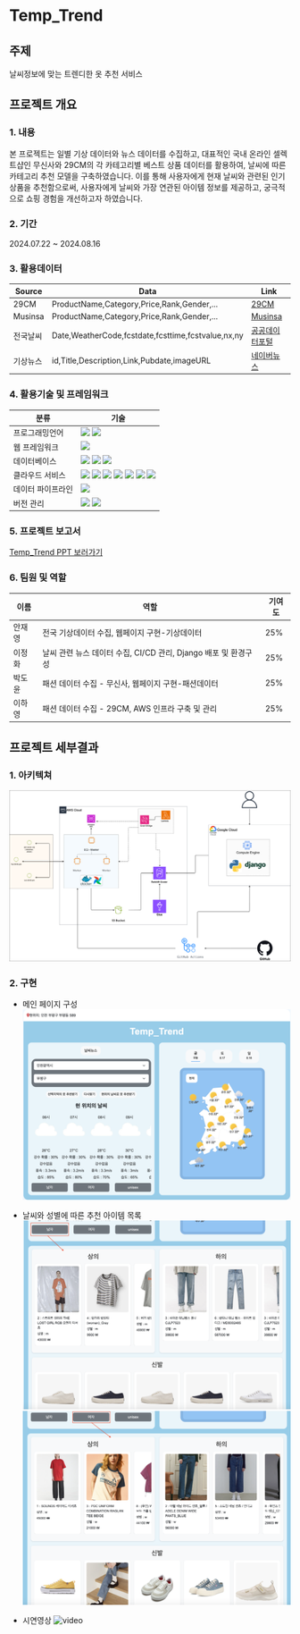 # Temp_Trend

## 주제
날씨정보에 맞는 트렌디한 옷 추천 서비스

## 프로젝트 개요
### 1. 내용

본 프로젝트는 일별 기상 데이터와 뉴스 데이터를 수집하고, 대표적인 국내 온라인 셀렉트샵인 무신사와 29CM의 각 카테고리별 베스트 상품 데이터를 활용하여, 
날씨에 따른 카테고리 추천 모델을 구축하였습니다. 
이를 통해 사용자에게 현재 날씨와 관련된 인기 상품을 추천함으로써, 사용자에게 날씨와 가장 연관된 아이템 정보를 제공하고, 궁극적으로 쇼핑 경험을 개선하고자 하였습니다.

### 2. 기간

2024.07.22 ~ 2024.08.16

### 3. 활용데이터

| Source | Data                        | Link                                                                                      |
|--------|-----------------------------|-------------------------------------------------------------------------------------------|
| 29CM   | ProductName,Category,Price,Rank,Gender,...| [29CM](https://shop.29cm.co.kr/best-items?category_large_code=268100100)   |
| Musinsa   | ProductName,Category,Price,Rank,Gender,...| [Musinsa](https://www.musinsa.com/main/)   |
| 전국날씨 | Date,WeatherCode,fcstdate,fcsttime,fcstvalue,nx,ny| [공공데이터포털](https://www.data.go.kr/data/15084084/openapi.do)   |
| 기상뉴스 | id,Title,Description,Link,Pubdate,imageURL| [네이버뉴스](https://developers.naver.com/docs/serviceapi/search/news/news.md)   |

### 4. 활용기술 및 프레임워크

| 분류                | 기술                                          |
|---------------------|-----------------------------------------------|
| 프로그래밍언어       |<img src="https://img.shields.io/badge/Python-3776AB?style=for-the-badge&logo=Python&logoColor=white">  <img src="https://img.shields.io/badge/JavaScript-F7DF1E?style=for-the-badge&logo=JavaScript&logoColor=white"> |
| 웹 프레임워크        |<img src="https://img.shields.io/badge/Django-092E20?style=for-the-badge&logo=Django&logoColor=white"> |
| 데이터베이스         |<img src="https://img.shields.io/badge/Postgres-4169E1?style=for-the-badge&logo=postgresql&logoColor=white">  <img src="https://img.shields.io/badge/Redis-DC382D?style=for-the-badge&logo=Redis&logoColor=white">  <img src="https://img.shields.io/badge/Redshift-8C4FFF?style=for-the-badge&logo=amazonredshift&logoColor=white">|
| 클라우드 서비스      | <img src="https://img.shields.io/badge/EC2-FF9900?style=for-the-badge&logo=amazonec2&logoColor=white">  <img src="https://img.shields.io/badge/RDS-527FFF?style=for-the-badge&logo=amazonrds&logoColor=white">  <img src="https://img.shields.io/badge/Redshift-8C4FFF?style=for-the-badge&logo=amazonredshift&logoColor=white">  <img src="https://img.shields.io/badge/Lambda-FF9900?style=for-the-badge&logo=awslambda&logoColor=white">  <img src="https://img.shields.io/badge/EventBridge-232F3E?style=for-the-badge&logo=amazonwebservices&logoColor=white">  <img src="https://img.shields.io/badge/Glue-232F3E?style=for-the-badge&logo=amazonwebservices&logoColor=white">  <img src="https://img.shields.io/badge/GCP-4285F4?style=for-the-badge&logo=googlecloud&logoColor=white">  |
| 데이터 파이프라인    |<img src="https://img.shields.io/badge/Airflow-017CEE?style=for-the-badge&logo=apacheairflow&logoColor=white"> |
| 버전 관리            |<img src="https://img.shields.io/badge/Github-181717?style=for-the-badge&logo=apacheairflow&logoColor=white">  <img src="https://img.shields.io/badge/GitActions-2088FF?style=for-the-badge&logo=githubactions&logoColor=white">|

### 5. 프로젝트 보고서

[Temp_Trend PPT 보러가기](https://www.canva.com/design/DAGNoDAbJ6s/zMFla5cpJsxTEQtNYdDiLA/edit)

### 6. 팀원 및 역할

| 이름 | 역할                        | 기여도                                                                                      |
|--------|-----------------------------|-------------------------------------------------------------------------------------------|
| 안재영 | 전국 기상데이터 수집, 웹페이지 구현-기상데이터                      |   25%        |
| 이정화 | 날씨 관련 뉴스 데이터 수집, CI/CD 관리, Django 배포 및 환경구성                      |   25%        |
| 박도윤 | 패션 데이터 수집 - 무신사, 웹페이지 구현-패션데이터                      |   25%        |
| 이하영 | 패션 데이터 수집 - 29CM, AWS 인프라 구축 및 관리                      |   25%        |

## 프로젝트 세부결과
### 1. 아키텍쳐
![Architecture](img/temp_trend_arch.png)

### 2. 구현

- 메인 페이지 구성
![MainPage](img/web_main.png)

- 날씨와 성별에 따른 추천 아이템 목록
![ManRecommend](img/man_recommend.png)
![WomenRecommend](img/women_recommend.png)

- 시연영상
![video](img/)
